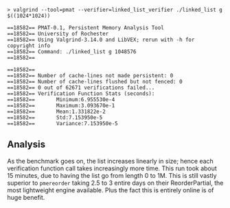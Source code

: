 ```
> valgrind --tool=pmat --verifier=linked_list_verifier ./linked_list g $((1024*1024))

==18582== PMAT-0.1, Persistent Memory Analysis Tool
==18582== University of Rochester
==18582== Using Valgrind-3.14.0 and LibVEX; rerun with -h for copyright info
==18582== Command: ./linked_list g 1048576
==18582== 
    
==18582== 
==18582== Number of cache-lines not made persistent: 0
==18582== Number of cache-lines flushed but not fenced: 0
==18582== 0 out of 62671 verifications failed...
==18582== Verification Function Stats (seconds):
==18582==       Minimum:6.955530e-4
==18582==       Maximum:3.093670e-1
==18582==       Mean:1.331822e-2
==18582==       Std:7.153950e-5
==18582==       Variance:7.153950e-5
```

## Analysis

As the benchmark goes on, the list increases linearly in size; hence each verification function call takes increasingly more time. This run
took about 15 minutes, due to having the list go from length 0 to 1M. This is still vastly superior to `pmereorder` taking 2.5 to 3 entire
days on their ReorderPartial, the most lightweight engine available. Plus the fact this is entirely online is of huge benefit.